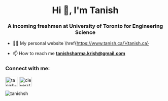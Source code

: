 <h1 align="center">Hi 👋, I'm Tanish</h1>
<h3 align="center">A incoming freshmen at University of Toronto for Engineering Science</h3>

- 👨‍💻 My personal website  \href{https://www.tanish.ca/}{tanish.ca}

- 📫 How to reach me **tanishsharma.krish@gmail.com**

<h3 align="left">Connect with me:</h3>
<p align="left">
<a href="https://linkedin.com/in/tanish-sharma-93b120223/" target="blank"><img align="center" src="https://raw.githubusercontent.com/rahuldkjain/github-profile-readme-generator/master/src/images/icons/Social/linked-in-alt.svg" alt="tanish-sharma-93b120223/" height="30" width="40" /></a>
<a href="https://instagram.com/cleverstudyboy" target="blank"><img align="center" src="https://raw.githubusercontent.com/rahuldkjain/github-profile-readme-generator/master/src/images/icons/Social/instagram.svg" alt="cleverstudyboy" height="30" width="40" /></a>
</p>

<p><img align="center" src="https://github-readme-stats.vercel.app/api/top-langs?username=tanishsh&show_icons=true&locale=en&layout=compact" alt="tanishsh" /></p>

